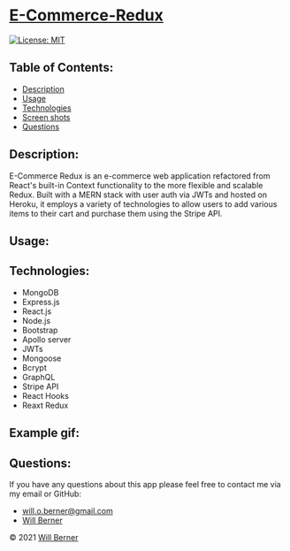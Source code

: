 # [E-Commerce-Redux](https://ecommerce-mern-redux-app.herokuapp.com/)
[![License: MIT](https://img.shields.io/badge/License-MIT-yellow.svg)](https://opensource.org/licenses/MIT)

## Table of Contents:

- [Description](#description)
- [Usage](#usage)
- [Technologies](#technologies)
- [Screen shots](#screen-shots)
- [Questions](#questions)

## Description:
E-Commerce Redux is an e-commerce web application refactored from React's built-in Context functionality to the more flexible and scalable Redux. Built with a MERN stack with user auth via JWTs and hosted on Heroku, it employs a variety of technologies to allow users to add various items to their cart and purchase them using the Stripe API.


## Usage:



## Technologies:

- MongoDB
- Express.js
- React.js
- Node.js
- Bootstrap
- Apollo server
- JWTs
- Mongoose
- Bcrypt
- GraphQL
- Stripe API
- React Hooks
- Reaxt Redux

## Example gif:


## Questions:

If you have any questions about this app please feel free to contact me via my email or GitHub:

- will.o.berner@gmail.com
- [Will Berner](https://github.com/WillBerner)

&copy; 2021 [Will Berner](https://github.com/WillBerner)
